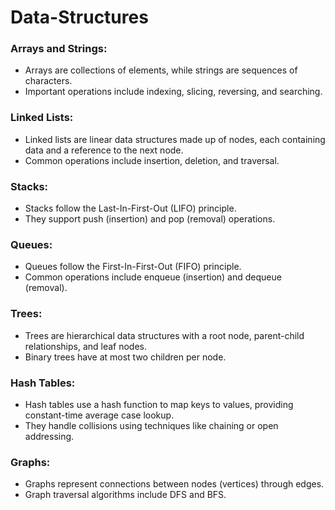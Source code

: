 # Data-Structures

### Arrays and Strings:
* Arrays are collections of elements, while strings are sequences of characters.
* Important operations include indexing, slicing, reversing, and searching.

### Linked Lists:
* Linked lists are linear data structures made up of nodes, each containing data and a reference to the next node.
* Common operations include insertion, deletion, and traversal.

### Stacks:
* Stacks follow the Last-In-First-Out (LIFO) principle.
* They support push (insertion) and pop (removal) operations.

### Queues:
* Queues follow the First-In-First-Out (FIFO) principle.
* Common operations include enqueue (insertion) and dequeue (removal).

### Trees:
* Trees are hierarchical data structures with a root node, parent-child relationships, and leaf nodes.
* Binary trees have at most two children per node.

### Hash Tables:
* Hash tables use a hash function to map keys to values, providing constant-time average case lookup.
* They handle collisions using techniques like chaining or open addressing.

### Graphs:
* Graphs represent connections between nodes (vertices) through edges.
* Graph traversal algorithms include DFS and BFS.

